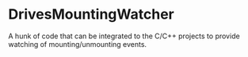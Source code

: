 # DrivesMountingWatcher

A hunk of code that can be integrated to the C/C++ projects to provide watching of 
mounting/unmounting events.
